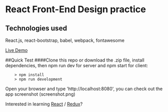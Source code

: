 # React Front-End Design practice

## Technologies used
React.js, react-bootstrap, babel, webpack, fontawesome

[Live Demo]()

##Quick Test 
####Clone this repo or download the .zip file, install dependencies, then npm run dev for server and npm start for client:
```
	> npm install
	> npm run development
```
Open your browser and type 'http://localhost:8080', you can check out the app screenshot (screenshot.png)

Interested in learning [React](https://facebook.github.io/react/) / [Redux](https://www.udemy.com/react-redux/)?

